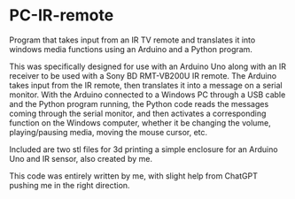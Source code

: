 # PC-IR-remote
Program that takes input from an IR TV remote and translates it into windows media functions using an Arduino and a Python program.


This was specifically designed for use with an Arduino Uno along with an IR receiver to be used with a Sony BD RMT-VB200U IR remote. 
The Arduino takes input from the IR remote, then translates it into a message on a serial monitor. With the Arduino connected to a Windows PC through a USB cable and the Python program running, the Python code reads the messages coming through the serial monitor, and then activates a corresponding function 
on the Windows computer, whether it be changing the volume, playing/pausing media, moving the mouse cursor, etc. 

Included are two stl files for 3d printing a simple enclosure for an Arduino Uno and IR sensor, also created by me. 

This code was entirely written by me, with slight help from ChatGPT pushing me in the right direction.  

